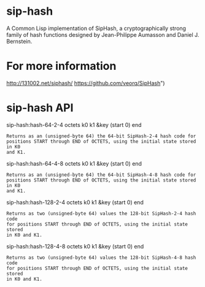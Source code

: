 sip-hash
========

A Common Lisp implementation of SipHash, a cryptographically strong family of
hash functions designed by Jean-Philippe Aumasson and Daniel J. Bernstein.

For more information
====================

http://131002.net/siphash/
https://github.com/veorq/SipHash")

sip-hash API
============

sip-hash:hash-64-2-4 octets k0 k1 &key (start 0) end

    Returns as an (unsigned-byte 64) the 64-bit SipHash-2-4 hash code for
    positions START through END of OCTETS, using the initial state stored in K0
    and K1.

sip-hash:hash-64-4-8 octets k0 k1 &key (start 0) end

    Returns as an (unsigned-byte 64) the 64-bit SipHash-4-8 hash code for
    positions START through END of OCTETS, using the initial state stored in K0
    and K1.

sip-hash:hash-128-2-4 octets k0 k1 &key (start 0) end

    Returns as two (unsigned-byte 64) values the 128-bit SipHash-2-4 hash code
    for positions START through END of OCTETS, using the initial state stored
    in K0 and K1.

sip-hash:hash-128-4-8 octets k0 k1 &key (start 0) end

    Returns as two (unsigned-byte 64) values the 128-bit SipHash-4-8 hash code
    for positions START through END of OCTETS, using the initial state stored
    in K0 and K1.

